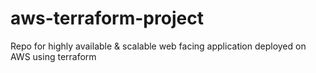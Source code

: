 # aws-terraform-project
Repo for highly available &amp; scalable web facing application deployed on AWS using terraform


